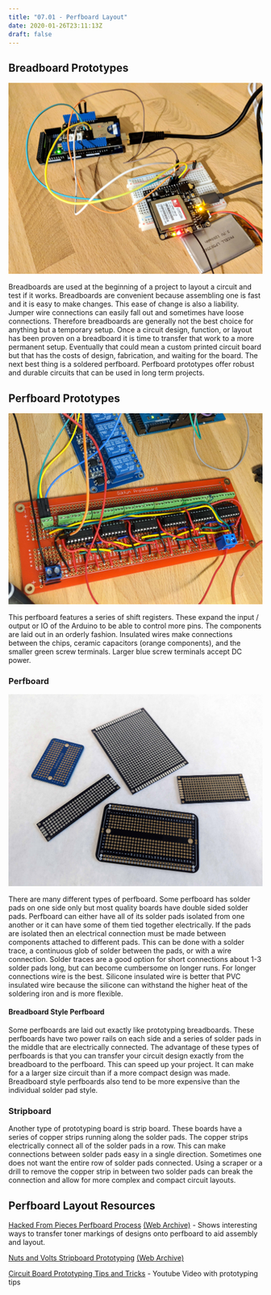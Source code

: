 ```yaml
---
title: "07.01 - Perfboard Layout"
date: 2020-01-26T23:11:13Z
draft: false
---
```


## Breadboard Prototypes

[![Breadboard Prototype](2017-breadboard-prototype.jpg)](2017-breadboard-prototype.jpg)

Breadboards are used at the beginning of a project to layout a circuit and test if it works. Breadboards are convenient because assembling one is fast and it is easy to make changes. This ease of change is also a liability. Jumper wire connections can easily fall out and sometimes have loose connections. Therefore breadboards are generally not the best choice for anything but a temporary setup. Once a circuit design, function, or layout has been proven on a breadboard it is time to transfer that work to a more permanent setup. Eventually that could mean a custom printed circuit board but that has the costs of design, fabrication, and waiting for the board. The next best thing is a soldered perfboard. Perfboard prototypes offer robust and durable circuits that can be used in long term projects.

## Perfboard Prototypes

[![Shift Register Perfboard Soldered](2018-shift-register-perfboard-soldered.jpg)](2018-shift-register-perfboard-soldered.jpg)

This perfboard features a series of shift registers. These expand the input / output or IO of the Arduino to be able to control more pins. The components are laid out in an orderly fashion. Insulated wires make connections between the chips, ceramic capacitors (orange components), and the smaller green screw terminals. Larger blue screw terminals accept DC power.

### Perfboard

[![Types of Perfboard](2023-perf-boards.jpg)](2023-perf-boards.jpg)

There are many different types of perfboard. Some perfboard has solder pads on one side only but most quality boards have double sided solder pads. Perfboard can either have all of its solder pads isolated from one another or it can have some of them tied together electrically. If the pads are isolated then an electrical connection must be made between components attached to different pads. This can be done with a solder trace, a continuous glob of solder between the pads, or with a wire connection. Solder traces are a good option for short connections about 1-3 solder pads long, but can become cumbersome on longer runs. For longer connections wire is the best. Silicone insulated wire is better that PVC insulated wire because the silicone can withstand the higher heat of the soldering iron and is more flexible.

#### Breadboard Style Perfboard

Some perfboards are laid out exactly like prototyping breadboards. These perfboards have two power rails on each side and a series of solder pads in the middle that are electrically connected. The advantage of these types of perfboards is that you can transfer your circuit design exactly from the breadboard to the perfboard. This can speed up your project. It can make for a a larger size circuit than if a more compact design was made. Breadboard style perfboards also tend to be more expensive than the individual solder pad style.

### Stripboard

Another type of prototyping board is strip board. These boards have a series of copper strips running along the solder pads. The copper strips electrically connect all of the solder pads in a row. This can make connections between solder pads easy in a single direction. Sometimes one does not want the entire row of solder pads connected. Using a scraper or a drill to remove the copper strip in between two solder pads can break the connection and allow for more complex and compact circuit layouts.

## Perfboard Layout Resources

[Hacked From Pieces Perfboard Process](https://hackedfrompieces.wordpress.com/2013/03/17/tutorial-professional-perfboard/) [(Web Archive)](https://web.archive.org/web/20190610005447/https://hackedfrompieces.wordpress.com/2013/03/17/tutorial-professional-perfboard/) - Shows interesting ways to transfer toner markings of designs onto perfboard to aid assembly and layout.

[Nuts and Volts Stripboard Prototyping](https://www.nutsvolts.com/magazine/article/june2013_Dratwa) [(Web Archive)](https://web.archive.org/web/20220611201804/https://www.nutsvolts.com/magazine/article/june2013_Dratwa)

[Circuit Board Prototyping Tips and Tricks](https://www.youtube.com/watch?v=J9Ig1Sxhe8Y) - Youtube Video with prototyping tips
